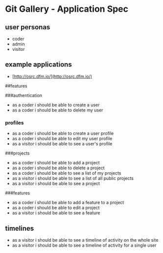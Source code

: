 # Git Gallery - Application Spec

## user personas
- coder
- admin
- visitor

## example applications
- [http://osrc.dfm.io/](http://osrc.dfm.io/)

##features

###authentication
- as a coder i should be able to create a user
- as a coder i should be able to delete my user

### profiles
- as a coder i should be able to create a user profile
- as a coder i should be able to edit my user profile
- as a visitor i should be able to see a user's profile

###projects
- as a coder i should be able to add a project
- as a coder i should be able to delete a project
- as a coder i should be able to see a list of my projects
- as a visitor i should be able to see a list of all public projects
- as a visitor i should be able to see a project

###features
- as a coder i should be able to add a feature to a project
- as a coder i should be able to edit a project
- as a visitor i should be able to see a feature

## timelines
- as a visitor i should be able to see a timeline of activity on the whole site
- as a visitor i should be able to see a timeline of activity for a single user